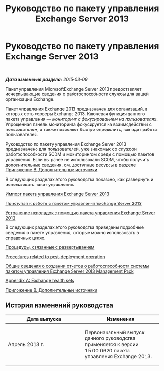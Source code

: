 ﻿---
title: Руководство по пакету управления Exchange Server 2013
TOCTitle: '@NoTitle'
ms:assetid: 5e3d40c1-9230-467e-be80-633407078468
ms:mtpsurl: https://technet.microsoft.com/ru-ru/library/Ee758046(v=EXCHG.150)
ms:contentKeyID: 53275685
ms.date: 04/03/2015
mtps_version: v=EXCHG.150
ms.translationtype: HT
---

# Руководство по пакету управления Exchange Server 2013

 

_**Дата изменения раздела:** 2015-03-09_

Пакет управления MicrosoftExchange Server 2013 предоставляет исчерпывающие сведения о работоспособности службы для вашей организации Exchange.

Пакет управления Exchange 2013 предназначен для организаций, в которых есть серверы Exchange 2013. Ключевая функция данного пакета управления — *мониторинг с фокусированием на пользователях*. Упрощенная панель мониторинга фокусируется на взаимодействии с пользователем, а также позволяет быстро определить, как идет работа пользователей.

Руководство по пакету управления Exchange Server 2013 предназначено для пользователей, уже знакомых со службой работоспособности SCOM и мониторингом среды с помощью пакетов управления. Если вы ранее не использовали SCOM, чтобы получить дополнительные сведения, см. доступные ресурсы в разделе [Приложение B. Дополнительные источники](appendix-b-additional-resources.md).

В следующих разделах этого руководства показано, как развернуть и использовать пакет управления.

[Импорт пакета управления Exchange Server 2013](import-the-exchange-server-2013-management-pack.md)

[Приступая к работе с пакетом управления Exchange Server 2013](getting-started-with-exchange-server-2013-management-pack.md)

[Устранение неполадок с помощью пакета управления Exchange Server 2013](using-the-exchange-server-2013-management-pack-for-troubleshooting.md)

В следующих разделах этого руководства приведены подробные сведения о пакете управления, которые можно использовать в справочных целях.

[Процедуры, связанные с развертыванием](procedures-related-to-deployment.md)

[Procedures related to post-deployment operation](procedures-related-to-post-deployment-operation.md)

[Общие сведения о создании отчетов о работоспособности системы пакетом управления Exchange Server 2013 Management Pack](understanding-how-exchange-server-2013-management-pack-reports-system-health.md)

[Appendix A: Exchange health sets](appendix-a-exchange-health-sets.md)

[Приложение B. Дополнительные источники](appendix-b-additional-resources.md)

## История изменений руководства


<table>
<colgroup>
<col style="width: 50%" />
<col style="width: 50%" />
</colgroup>
<thead>
<tr class="header">
<th>Дата выпуска</th>
<th>Изменения</th>
</tr>
</thead>
<tbody>
<tr class="odd">
<td><p>Апрель 2013 г.</p></td>
<td><p>Первоначальный выпуск данного руководства применяется к версии 15.00.0620 пакета управления Exchange 2013.</p></td>
</tr>
</tbody>
</table>

